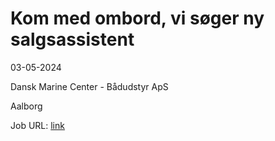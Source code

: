 # Kom med ombord, vi søger ny salgsassistent
03-05-2024

Dansk Marine Center - Bådudstyr ApS

Aalborg

Job URL: [link](https://www.jobindex.dk/jobannonce/h1466180/kom-med-ombord-vi-soeger-ny-salgsassistent)


